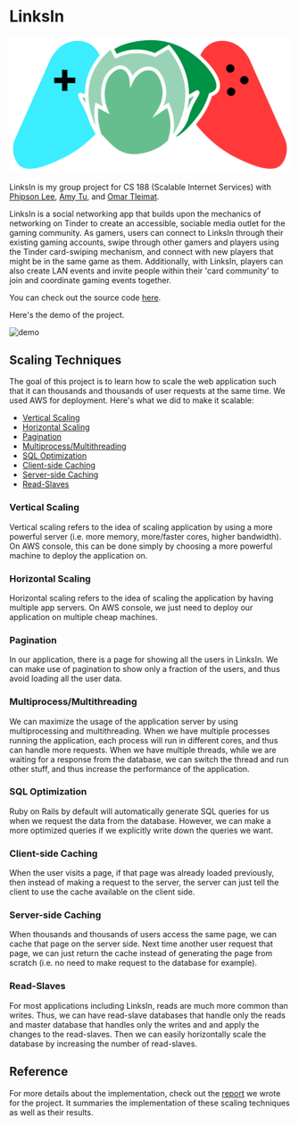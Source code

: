 
# LinksIn

![linksin](https://github.com/scalableinternetservices/linksin/raw/master/team/logo.svg?sanitize=true)

LinksIn is my group project for CS 188 (Scalable Internet Services)
with <a href="https://www.linkedin.com/in/phipson-lee/" target="_blank">Phipson Lee</a>, <a href="https://www.linkedin.com/in/amy-tu-b94b83127/" target="_blank">Amy Tu</a>,  and <a href="https://www.linkedin.com/in/otleimat/" target="_blank">Omar Tleimat</a>.

LinksIn is a social networking app that builds upon  the mechanics of networking on Tinder to create an accessible, sociable media outlet for the gaming community. As gamers, users can connect to LinksIn through their existing gaming accounts, swipe through other gamers and players using the Tinder card-swiping mechanism, and connect with new players that might be in the same game as them. Additionally, with LinksIn, players can also create LAN events and invite people within their 'card community' to join and coordinate gaming events together.

You can check out the source code <a href="https://github.com/scalableinternetservices/linksin" target="_blank">here</a>.

Here's the demo of the project.

![demo](https://github.com/scalableinternetservices/linksin/raw/master/demo.gif)


## Scaling Techniques

The goal of this project is to learn how to scale the web application such that it can thousands and thousands of user requests at the same time. We used AWS for deployment. Here's what we did to make it scalable:

* [Vertical Scaling](#vertical-scaling)
* [Horizontal Scaling](#horizontal-scaling)
* [Pagination](#pagination)
* [Multiprocess/Multithreading](#multiprocess-multithreading)
* [SQL Optimization](#sql-optimization)
* [Client-side Caching](#client-side-caching)
* [Server-side Caching](#server-side-caching)
* [Read-Slaves](#read-slaves)

### Vertical Scaling

Vertical scaling refers to the idea of scaling application by using a more powerful server (i.e. more memory, more/faster cores, higher bandwidth). On AWS console, this can be done simply by choosing a more powerful machine to deploy the application on. 

### Horizontal Scaling

Horizontal scaling refers to the idea of scaling the application by having multiple app servers. On AWS console, we just need to deploy our application on multiple cheap machines.

### Pagination

In our application, there is a page for showing all the users in LinksIn. We can make use of pagination to show only a fraction of the users, and thus avoid loading all the user data. 

### Multiprocess/Multithreading

We can maximize the usage of the application server by using multiprocessing and multithreading. When we have multiple processes running the application, each process will run in different cores, and thus can handle more requests. When we have multiple threads, while we are waiting for a response from the database, we can switch the thread and run other stuff, and thus increase the performance of the application.

### SQL Optimization

Ruby on Rails by default will automatically generate SQL queries for us when we request the data from the database. However, we can make a more optimized queries if we explicitly write down the queries we want. 

### Client-side Caching

When the user visits a page, if that page was already loaded previously, then instead of making a request to the server, the server can just tell the client to use the cache available on the client side.

### Server-side Caching

When thousands and thousands of users access the same page, we can cache that page on the server side. Next time another user request that page, we can just return the cache instead of generating the page from scratch (i.e. no need to make request to the database for example).

### Read-Slaves

For most applications including LinksIn, reads are much more common than writes. Thus, we can have read-slave databases that handle only the reads and master database that handles only the writes and and apply the changes to the read-slaves. Then we can easily horizontally scale the database by increasing the number of read-slaves.

## Reference

For more details about the implementation, check out the <a href="[https://github.com/scalableinternetservices/linksin/blob/master/report.pdf](https://github.com/scalableinternetservices/linksin/blob/master/report.pdf)" target="_blank">report</a> we wrote for the project. It summaries the implementation of these scaling techniques as well as their results. 